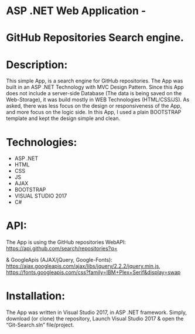 # ASP .NET Web Application - 
# GitHub Repositories Search engine.

# Description:
This simple App, is a search engine for GitHub repositories.
The App was built in an ASP .NET Technology with MVC Design Pattern.
Since this App does not include a server-side Database (The data is being saved on the Web-Storage), it was build mostly in WEB Technologies (HTML/CSS/JS).
As asked, there was less focus on the design or responsiveness of the App, and more focus on the logic side. In this App, I used a plain BOOTSTRAP template and kept the design simple and clean.
# Technologies:
-	ASP .NET
-	HTML
-	CSS
-	JS
-	AJAX
-	BOOTSTRAP
-	VISUAL STUDIO 2017
-	C#

# API:
The App is using the GitHub repositories WebAPI:
https://api.github.com/search/repositories?q=

& GoogleApis (AJAX/jQuery, Google-Fonts):
https://ajax.googleapis.com/ajax/libs/jquery/2.2.2/jquery.min.js,
https://fonts.googleapis.com/css?family=IBM+Plex+Serif&display=swap

# Installation: 
The App was written in Visual Studio 2017, in ASP .NET framework.
Simply, download (or clone) the repository, Launch Visual Studio 2017 & open the “Git-Search.sln” file/project.
